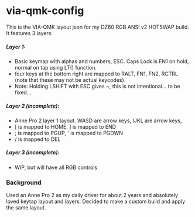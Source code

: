 # via-qmk-config
This is the VIA-QMK layout json for my DZ60 RGB ANSI v2 HOTSWAP build. <br/>
It features 3 layers:
<br/>
##### Layer 1: 
- Basic keymap with alphas and numbers, ESC. Caps Lock is FN1 on hold, normal on tap using LT() function.
- four keys at the bottom right are mapped to RALT, FN1, FN2, RCTRL (note that these may not be actual keycodes)
- Note: Holding LSHIFT with ESC gives ~, this is not intentional... to be fixed... <br/>
##### Layer 2 (incomplete):
- Anne Pro 2 layer 1 layout. WASD are arrow keys, IJKL are arrow keys, 
- \[ is mapped to HOME, \] is mapped to END
- ; is mapped to PGUP, ' is mapped to PGDWN
- / is mapped to DEL <br/>
##### Layer 3 (incomplete):
- WIP, but will have all RGB controls

### Background
Used an Anne Pro 2 as my daily driver for about 2 years and absolutely loved keytap layout and layers. Decided to make a custom build and apply the same layout.
